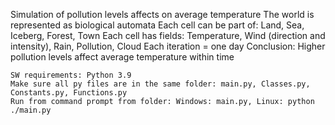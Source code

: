Simulation of pollution levels affects on average temperature
    The world is represented as biological automata
    Each cell can be part of: Land, Sea, Iceberg, Forest, Town
    Each cell has fields: Temperature, Wind (direction and intensity), Rain, Pollution, Cloud
    Each iteration = one day
    Conclusion: Higher pollution levels affect average temperature within time

    SW requirements: Python 3.9
    Make sure all py files are in the same folder: main.py, Classes.py, Constants.py, Functions.py
    Run from command prompt from folder: Windows: main.py, Linux: python ./main.py

